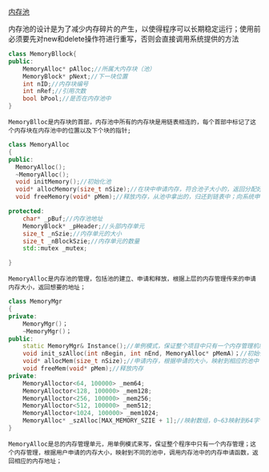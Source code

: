 [内存池](https://github.com/Planck-a/serve-in-cpp/blob/master/code/MemoryMgr.hpp)

内存池的设计是为了减少内存碎片的产生，以使得程序可以长期稳定运行；使用前必须要先对new和delete操作符进行重写，否则会直接调用系统提供的方法

```cpp
class MemoryBllock{
public:
	MemoryAlloc* pAlloc;//所属大内存块（池）
	MemoryBlock* pNext;//下一块位置
	int nID;//内存块编号
	int nRef;//引用次数
	bool bPool;//是否在内存池中
}
```
`MemoryBlloc是内存块的首部，内存池中所有的内存块是用链表相连的，每个首部中标记了这个内存块在内存池中的位置以及下个块的指针;`


```cpp
class MemoryAlloc
{
public:
  MemoryAlloc();
  ~MemoryAlloc();  
  void initMemory();//初始化池
  void* allocMemory(size_t nSize);//在块中申请内存，符合池子大小的，返回分配好的池中内存块地址；不符合的，向系统进行申请
  void freeMemory(void* pMem);//释放内存，从池中拿出的，归还到链表中；向系统申请的，就直接delete

protected:
	char* _pBuf;//内存池地址
	MemoryBlock* _pHeader;//头部内存单元
	size_t _nSzie;//内存单元的大小
	size_t _nBlockSzie;//内存单元的数量
	std::mutex _mutex;  

}
```


`MemoryAlloc是内存池的管理，包括池的建立、申请和释放，根据上层的内存管理传来的申请内存大小，返回想要的地址；`


```cpp
class MemoryMgr
{
private:
	MemoryMgr()；
	~MemoryMgr()；
public:
	static MemoryMgr& Instance();//单例模式，保证整个项目中只有一个内存管理机制
	void init_szAlloc(int nBegin, int nEnd, MemoryAlloc* pMemA)；//初始化内存池映射数组
	void* allocMem(size_t nSize);//申请内存，根据申请的大小，映射到相应的池中
	void freeMem(void* pMem);//释放内存
private:
	MemoryAlloctor<64, 100000> _mem64;
	MemoryAlloctor<128, 100000> _mem128;
	MemoryAlloctor<256, 100000> _mem256;
	MemoryAlloctor<512, 100000> _mem512;
	MemoryAlloctor<1024, 100000> _mem1024;
	MemoryAlloc* _szAlloc[MAX_MEMORY_SZIE + 1];//映射数组，0~63映射到64字节池，63~127映射到128字节池
}
```
`MemoryAlloc是总的内存管理单元，用单例模式来写，保证整个程序中只有一个内存管理；这个内存管理，根据用户申请的内存大小，映射到不同的池中，调用内存池中的内存申请函数，返回相应的内存地址；`


